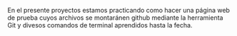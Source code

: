 En el presente proyectos estamos practicando como hacer una página web de prueba cuyos archivos se montaránen github mediante la herramienta Git y divesos comandos de terminal aprendidos hasta la fecha.
